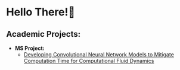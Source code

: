 <h1> Hello There!👋</h1>
<h2>Academic Projects:</h2>

- <b>MS Project: </b>
  - [Developing Convolutional Neural Network Models to Mitigate Computation Time for Computational Fluid Dynamics](https://github.com/sawaaron221/MS-Project)
